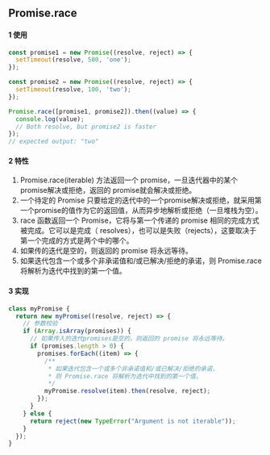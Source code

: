 ## Promise.race
#### 1 使用
```js
const promise1 = new Promise((resolve, reject) => {
  setTimeout(resolve, 500, 'one');
});

const promise2 = new Promise((resolve, reject) => {
  setTimeout(resolve, 100, 'two');
});

Promise.race([promise1, promise2]).then((value) => {
  console.log(value);
  // Both resolve, but promise2 is faster
});
// expected output: "two"
```
#### 2 特性
1. Promise.race(iterable) 方法返回一个 promise，一旦迭代器中的某个promise解决或拒绝，返回的 promise就会解决或拒绝。
2. 一个待定的 Promise 只要给定的迭代中的一个promise解决或拒绝，就采用第一个promise的值作为它的返回值，从而异步地解析或拒绝（一旦堆栈为空）。
3. race 函数返回一个 Promise，它将与第一个传递的 promise 相同的完成方式被完成。它可以是完成（ resolves），也可以是失败（rejects），这要取决于第一个完成的方式是两个中的哪个。
4. 如果传的迭代是空的，则返回的 promise 将永远等待。
5. 如果迭代包含一个或多个非承诺值和/或已解决/拒绝的承诺，则 Promise.race 将解析为迭代中找到的第一个值。

#### 3 实现
```js
class myPromise {
  return new myPromise((resolve, reject) => {
    // 参数校验
    if (Array.isArray(promises)) {
      // 如果传入的迭代promises是空的，则返回的 promise 将永远等待。
      if (promises.length > 0) {
        promises.forEach((item) => {
          /**
           * 如果迭代包含一个或多个非承诺值和/或已解决/拒绝的承诺，
           * 则 Promise.race 将解析为迭代中找到的第一个值。
           */
          myPromise.resolve(item).then(resolve, reject);
        });
      }
    } else {
      return reject(new TypeError("Argument is not iterable"));
    }
  });
}
```